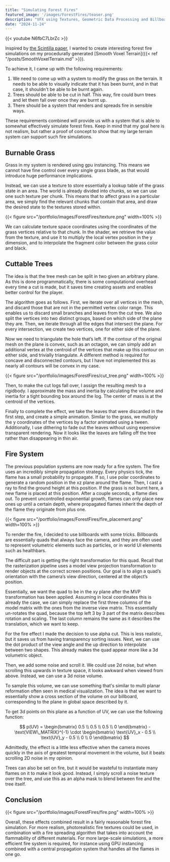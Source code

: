 ```yaml
---
title: "Simulating Forest Fires"
featured_image: '/images/ForestFires/teaser.png'
description: "VFX using Textures, Geometric Data Processing and Billboards"
date: "2024-11-24"
---
```


{{< youtube N6fbC7LbrZc >}}

Inspired by [the Scintilla paper](https://storage.googleapis.com/pirk.io/projects/scintilla/index.html), I wanted to create interesting forest fire simulations on my procedurally generated [Smooth Voxel Terrain]({{< ref "/posts/SmoothVoxelTerrain.md" >}}).

To achieve it, I came up with the following requirements:
1. We need to come up with a system to modify the grass on the terrain. It needs to be able to visually indicate that it has been burnt, and in that case, it shouldn't be able to be burnt again.
2. Trees should be able to be cut in half. This way, fire could burn trees and let them fall over once they are burnt up.
3. There should be a system that renders and spreads fire in sensible ways.


These requirements combined will provide us with a system that is able to somewhat effectively simulate forest fires. Keep in mind that my goal here is not realism, but rather a proof of concept to show that my large terrain system can support such fire simulations.

## Burnable Grass
Grass in my system is rendered using gpu instancing. This means we cannot have fine control over every single grass blade, as that would introduce huge performance implications. 

Instead, we can use a texture to store essentially a lookup table of the grass state in an area. The world is already divided into chunks, so we can use one such texture per chunk.  This means that to affect grass in a particular area, we simply find the relevant chunks that contain that area, and draw the desired state to the textures stored within.

{{< figure src="/portfolio/images/ForestFires/texture.png" width=100% >}}


We can calculate texture space coordinates using the coordinates of the grass vertices relative to that chunk. In the shader, we retrieve the value from the texture, and use it to multiply the local vertex position in the y dimension, and to interpolate the fragment color between the grass color and black.



## Cuttable Trees
The idea is that the tree mesh can be split in two given an arbitrary plane. As this is done programmatically, there is some computational overhead every time a cut is made, but it saves time creating assets and enables better control for the player.

The algorithm goes as follows. First, we iterate over all vertices in the mesh, and discard those that are not in the permitted vertex color range. This enables us to discard small branches and leaves from the cut tree. We also split the vertices into two distinct groups, based on which side of the plane they are. 
Then, we iterate through all the edges that intersect the plane. For every intersection, we create two vertices, one for either side of the plane. 

Now  we need to triangulate the hole that’s left. If the contour of the original mesh on the plane is convex, such as an octagon, we can simply add an additional vertex at the centroid of the vertices that make up this contour on either side, and trivially triangulate. A different method is required for concave and disconnected contours, but I have not implemented this as nearly all contours will be convex in my case.

{{< figure src="/portfolio/images/ForestFires/cut_tree.png" width=100% >}}

Then, to make the cut logs fall over, I assign the resulting mesh to a rigidbody. I approximate the mass and inertia by calculating the volume and inertia for a tight bounding box around the log. The center of mass is at the centroid of the vertices.


Finally to complete the effect, we take the leaves that were discarded in the first step, and create a simple animation. Similar to the grass, we multiply the y coordinates of the vertices by a factor animated using a tween. Additionally, I use dithering to fade out the leaves without using expensive transparent rendering. Now it looks like the leaves are falling off the tree rather than disappearing in thin air.



## Fire System
The previous population systems are now ready for a fire system. The fire uses an incredibly simple propagation strategy. Every physics tick, the flame has a small probability to propagate. If so, I use polar coordinates to generate a random position in the xz plane around the flame. Then, I cast a ray to find the ground height at this position. If the grass is not burnt here, a new flame is placed at this position. After a couple seconds, a flame dies out. To prevent uncontrolled exponential growth, flames can only place new ones up until a certain depth, where propagated flames inherit the depth of the flame they originate from plus one.

{{< figure src="/portfolio/images/ForestFires/fire_placement.png" width=100% >}}


To render the fire, I decided to use billboards with some tricks.
Billboards are essentially quads that always face the camera, and they are often used to represent volumetric elements such as particles, or in world UI elements such as healthbars. 


The difficult part is getting the right transformation for this quad. Recall that the rasterization pipeline uses a model view projection transformation to render objects at the correct screen positions. Our goal is to align a quad’s orientation with the camera’s view direction, centered at the object’s position. 

Essentially, we want the quad to be in the xy plane after the MVP transformation has been applied. Assuming in local coordinates this is already the case, we can simply replace the first three columns of the model matrix with the ones from the inverse view matrix. This essentially un-rotates the quad, because the top left 3 by 3 part of the matrix describes rotation and scaling. The last column remains the same as it describes the translation, which we want to keep.

For the fire effect I made the decision to use alpha cut. This is less realistic, but it saves us from having transparency sorting issues. Next, we can use the dot product of the view angle and the up direction to interpolate between two shapes. This already makes the quad appear more like a 3d volumetric object.

Then, we add some noise and scroll it. We could use 2d noise, but when scrolling this upwards in texture space, it looks awkward when viewed from above. Instead, we can use a 3d noise volume. 

To sample this volume, we can use something that's similar to multi planar reformation often seen in medical visualization. The idea is that we want to essentially show a cross section of the volume on our billboard, corresponding to the plane in global space described by it. 

To get 3d points on this plane as a function of UV, we can use the following function:

$$
p(UV) = \begin{bmatrix} 0.5 \\ 0.5 \\ 0.5 \\ 0 \end{bmatrix} - \text{VIEW\_MATRIX}^{-1} \cdot \begin{bmatrix} \text{UV}_x - 0.5 \\ \text{UV}_y - 0.5 \\ 0 \\ 0 \end{bmatrix}
$$

Admittedly, the effect is a little less effective when the camera moves quickly in the axis of greatest temporal movement in the volume, but it beats scrolling 2D noise in my opinion.

Trees can also be set on fire, but it would be wasteful to instantiate many flames on it to make it look good. Instead, I simply scroll a noise texture over the tree, and use this as an alpha mask to blend between fire and the tree itself.


## Conclusion

{{< figure src="/portfolio/images/ForestFires/fire.png" width=100% >}}

Overall, these effects combined result in a fairly reasonable forest fire simulation. For more realism, photorealistic fire textures could be used, in combination with a fire spreading algorithm that takes into account the flammability of different materials. For more large-scale simulations, a more efficient fire system is required, for instance using GPU instancing combined with a central propagation system that handles all the flames in one go. 

